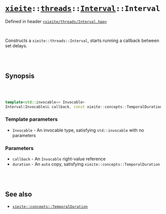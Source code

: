 # [`xieite`](../../../README.md)`::`[`threads`](../../../docs/threads.md)`::`[`Interval`](../../../docs/threads/Interval.md)`::Interval`
Defined in header [`<xieite/threads/Interval.hpp>`](../../../include/xieite/threads/Interval.hpp)

<br/>

Constructs a `xieite::threads::Interval`, starts running a callback between set delays.

<br/><br/>

## Synopsis

<br/><br/>

```cpp
template<std::invocable<> Invocable>
Interval(Invocable&& callback, const xieite::concepts::TemporalDuration auto duration) noexcept;
```
### Template parameters
- `Invocable` - An invocable type, satisfying `std::invocable` with no parameters
### Parameters
- `callback` - An `Invocable` right-value reference
- `duration` - An `auto` copy, satisfying `xieite::concepts::TemporalDuration`

<br/><br/>

## See also
- [`xieite::concepts::TemporalDuration`](../../../docs/concepts/TemporalDuration.md)
